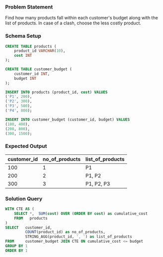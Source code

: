 ### Problem Statement

Find how many products fall within each customer's budget along with the list of products. In case of a clash, choose the less costly product.

### Schema Setup

```sql
CREATE TABLE products (
    product_id VARCHAR(10),
    cost INT
);

CREATE TABLE customer_budget (
    customer_id INT,
    budget INT
);

INSERT INTO products (product_id, cost) VALUES
('P1', 200),
('P2', 300),
('P3', 500),
('P4', 800);

INSERT INTO customer_budget (customer_id, budget) VALUES
(100, 400),
(200, 800),
(300, 1500);
```

### Expected Output

| customer_id | no_of_products | list_of_products   |
|-------------|----------------|--------------------|
| 100         | 1              | P1                 |
| 200         | 2              | P1, P2             |
| 300         | 3              | P1, P2, P3         |

### Solution Query

```sql
WITH CTE AS (
    SELECT *,  SUM(cost) OVER (ORDER BY cost) as cumulative_cost
    FROM   products
)
SELECT   customer_id, 
         COUNT(product_id) as no_of_products, 
         STRING_AGG(product_id, ', ') as list_of_products
FROM     customer_budget JOIN CTE ON cumulative_cost <= budget
GROUP BY 1
ORDER BY 1
```
